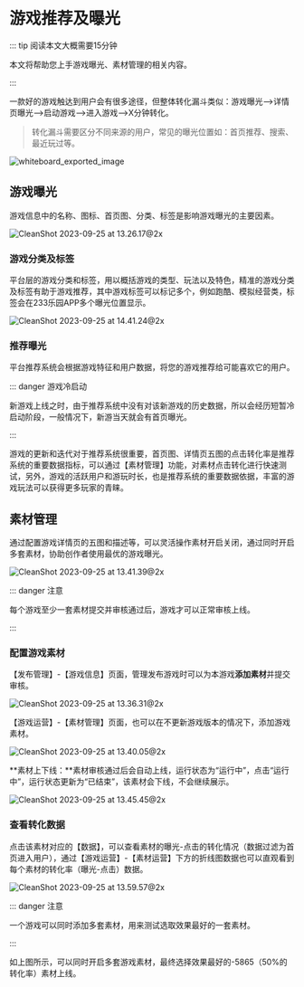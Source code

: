 # 游戏推荐及曝光

::: tip 阅读本文大概需要15分钟

本文将帮助您上手游戏曝光、素材管理的相关内容。

::: 

一款好的游戏触达到用户会有很多途径，但整体转化漏斗类似：游戏曝光—>详情页曝光—>启动游戏—>进入游戏—>X分钟转化。

> 转化漏斗需要区分不同来源的用户，常见的曝光位置如：首页推荐、搜索、最近玩过等。

![whiteboard_exported_image](https://arkimg.ark.online/whiteboard_exported_image.webp)

## 游戏曝光

游戏信息中的名称、图标、首页图、分类、标签是影响游戏曝光的主要因素。

![CleanShot 2023-09-25 at 13.26.17@2x](https://arkimg.ark.online/CleanShot%202023-09-25%20at%2013.26.17@2x.webp)

### 游戏分类及标签

平台层的游戏分类和标签，用以概括游戏的类型、玩法以及特色，精准的游戏分类及标签有助于游戏推荐，其中游戏标签可以标记多个，例如跑酷、模拟经营类，标签会在233乐园APP多个曝光位置显示。

![CleanShot 2023-09-25 at 14.41.24@2x](https://arkimg.ark.online/CleanShot%202023-09-25%20at%2014.41.24@2x.webp)

### 推荐曝光

平台推荐系统会根据游戏特征和用户数据，将您的游戏推荐给可能喜欢它的用户。

::: danger 游戏冷启动

新游戏上线之时，由于推荐系统中没有对该新游戏的历史数据，所以会经历短暂冷启动阶段，一般情况下，新游当天就会有首页曝光。

:::

游戏的更新和迭代对于推荐系统很重要，首页图、详情页五图的点击转化率是推荐系统的重要数据指标，可以通过【素材管理】功能，对素材点击转化进行快速测试，另外，游戏的活跃用户和游玩时长，也是推荐系统的重要数据依据，丰富的游戏玩法可以获得更多玩家的青睐。

## 素材管理

通过配置游戏详情页的五图和描述等，可以灵活操作素材开启关闭，通过同时开启多套素材，协助创作者使用最优的游戏曝光。

![CleanShot 2023-09-25 at 13.41.39@2x](https://arkimg.ark.online/CleanShot%202023-09-25%20at%2013.41.39@2x.webp)

::: danger 注意

每个游戏至少一套素材提交并审核通过后，游戏才可以正常审核上线。

::: 

### 配置游戏素材

 【发布管理】-【游戏信息】页面，管理发布游戏时可以为本游戏**添加素材**并提交审核。

![CleanShot 2023-09-25 at 13.36.31@2x](https://arkimg.ark.online/CleanShot%202023-09-25%20at%2013.36.31@2x.webp)

【游戏运营】-【素材管理】页面，也可以在不更新游戏版本的情况下，添加游戏素材。

![CleanShot 2023-09-25 at 13.40.05@2x](https://arkimg.ark.online/CleanShot%202023-09-25%20at%2013.40.05@2x.webp)

**素材上下线：**素材审核通过后会自动上线，运行状态为“运行中”，点击“运行中”，运行状态更新为“已结束”，该素材会下线，不会继续展示。

![CleanShot 2023-09-25 at 13.45.45@2x](https://arkimg.ark.online/CleanShot%202023-09-25%20at%2013.45.45@2x.webp)

### 查看转化数据

点击该素材对应的【数据】，可以查看素材的曝光-点击的转化情况（数据过滤为首页进入用户），通过【游戏运营】-【素材运营】下方的折线图数据也可以直观看到每个素材的转化率（曝光-点击）数据。

![CleanShot 2023-09-25 at 13.59.57@2x](https://arkimg.ark.online/CleanShot%202023-09-25%20at%2013.59.57@2x.webp)

::: danger 注意

一个游戏可以同时添加多套素材，用来测试选取效果最好的一套素材。

::: 

如上图所示，可以同时开启多套游戏素材，最终选择效果最好的-5865（50%的转化率）素材上线。
